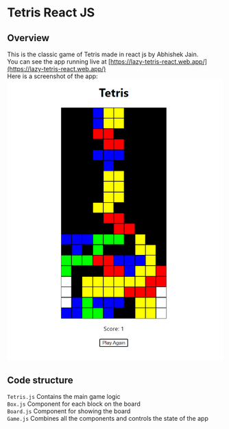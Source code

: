 # Tetris React JS

## Overview

This is the classic game of Tetris made in react js by Abhishek Jain.  
You can see the app running live at [https://lazy-tetris-react.web.app/](https://lazy-tetris-react.web.app/)  
Here is a screenshot of the app:  
![Alt text](assets/screenshot.png?raw=true "Screenshot")

## Code structure

`Tetris.js` Contains the main game logic  
`Box.js`  Component for each block on the board  
`Board.js` Component for showing the board  
`Game.js`  Combines all the components and controls the state of the app
